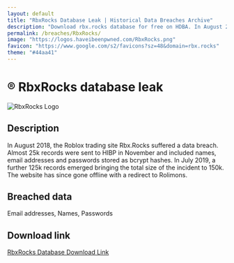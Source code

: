 ```yaml
---
layout: default
title: "RbxRocks Database Leak | Historical Data Breaches Archive"
description: "Download rbx.rocks database for free on HDBA. In August 2018, the Roblox trading site RbxRocks suffered a data breach. You can download the entire database for free on HDBA."
permalink: /breaches/RbxRocks/
image: "https://logos.haveibeenpwned.com/RbxRocks.png"
favicon: "https://www.google.com/s2/favicons?sz=48&domain=rbx.rocks"
theme: "#44aa41"
---
```


# ®️ RbxRocks database leak

![RbxRocks Logo](https://logos.haveibeenpwned.com/RbxRocks.png)

## Description

In August 2018, the Roblox trading site Rbx.Rocks suffered a data breach. Almost 25k records were sent to HIBP in November and included names, email addresses and passwords stored as bcrypt hashes. In July 2019, a further 125k records emerged bringing the total size of the incident to 150k. The website has since gone offline with a redirect to Rolimons.

## Breached data

Email addresses, Names, Passwords

## Download link

<a href="https://vault.trace.rip/public/share/TwYGblVo16f1nomiycXiRQ" target="_blank" rel="noopener">RbxRocks Database Download Link</a>
